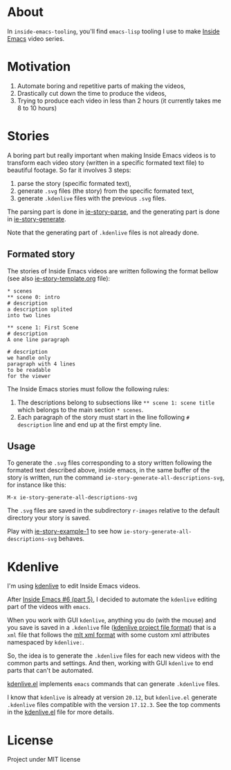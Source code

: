 # About

In `inside-emacs-tooling`, you'll find `emacs-lisp` tooling
I use to make [Inside Emacs](https://www.youtube.com/channel/UCQCrbWOFRmFYqoeou0Qv3Kg)
video series.

# Motivation

1. Automate boring and repetitive parts of making the videos,
2. Drastically cut down the time to produce the videos,
3. Trying to produce each video in less than 2 hours (it currently
   takes me 8 to 10 hours)

# Stories

A boring part but really important when making Inside Emacs videos
is to transform each video story (written in a specific formated text
file) to beautiful footage.  So far it involves 3 steps:
1. parse the story (specific formated text),
2. generate `.svg` files (the story) from the specific
   formated text,
3. generate `.kdenlive` files with the previous `.svg` files.

The parsing part is done in
[ie-story-parse](./ie-story/ie-story-parse.el),
and the generating part is done in
[ie-story-generate](./ie-story/ie-story-generate.el).

Note that the generating part of `.kdenlive` files is not already done.

## Formated story

The stories of Inside Emacs videos are written following
the format bellow (see also
[ie-story-template.org](./ie-story/ie-story-template.org) file):

```text
* scenes
** scene 0: intro
# description
a description splited
into two lines

** scene 1: First Scene
# description
A one line paragraph

# description
we handle only
paragraph with 4 lines
to be readable
for the viewer
```

The Inside Emacs stories must follow the following rules:
1. The descriptions belong to subsections like `** scene 1: scene title`
   which belongs to the main section `* scenes`.
2. Each paragraph of the story must start in the line following
  `# description` line and end up at the first empty line.

## Usage

To generate the `.svg` files corresponding to a story written
following the formated text described above, inside emacs, in the same
buffer of the story is written, run the command
`ie-story-generate-all-descriptions-svg`, for instance like this:

```
M-x ie-story-generate-all-descriptions-svg
```

The `.svg` files are saved in the subdirectory `r-images` relative to
the default directory your story is saved.

Play with
[ie-story-example-1](./ie-story/examples/example-1/ie-story-example-1.org)
to see how `ie-story-generate-all-descriptions-svg` behaves.

# Kdenlive

I'm using [kdenlive](https://kdenlive.org/en/) to edit Inside Emacs
videos.

After [Inside Emacs #6 (part 5)](https://www.youtube.com/watch?v=w4wxGOijyZs),
I decided to automate the `kdenlive` editing part of the videos with `emacs`.

When you work with GUI `kdenlive`, anything you do (with the mouse)
and you save is saved in a `.kdenlive` file
([kdenlive project file format](https://kdenlive.org/en/project/kdenlive-project-file-format/))
that is a `xml` file that follows the [mlt xml format](https://www.mltframework.org/docs/mltxml/)
with some custom xml attributes namespaced by `kdenlive:`.

So, the idea is to generate the `.kdenlive` files for each new videos
with the common parts and settings.  And then, working with GUI
`kdenlive` to end parts that can't be automated.

[kdenlive.el](./kdenlive/kdenlive.el) implements `emacs` commands that
can generate `.kdenlive` files.

I know that `kdenlive` is already at version `20.12`, but `kdenlive.el`
generate `.kdenlive` files compatible with the version `17.12.3`.
See the top comments in the [kdenlive.el](./kdenlive/kdenlive.el)
file for more details.

# License

Project under MIT license
